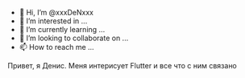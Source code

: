 - 👋 Hi, I’m @xxxDeNxxx
- 👀 I’m interested in ...
- 🌱 I’m currently learning ...
- 💞️ I’m looking to collaborate on ...
- 📫 How to reach me ...

Привет, я Денис.
Меня интерисует Flutter  и  все что  с ним связано


<!---
xxxDeNxxx/xxxDeNxxx is a ✨ special ✨ repository because its `README.md` (this file) appears on your GitHub profile.
You can click the Preview link to take a look at your changes.
--->
